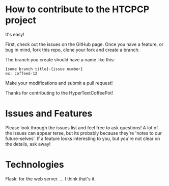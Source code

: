 How to contribute to the HTCPCP project
=======================================

It's easy!

First, check out the issues on the GitHub page. Once you have a feature, or bug
in mind, fork this repo, clone your fork and create a branch.

The branch you create should have a name like this:
    
    {some branch title}-{issue number}
    ex: coffeed-12

Make your modifications and submit a pull request! 

Thanks for contributing to the HyperTextCoffeePot!

Issues and Features
===================

Please look through the issues list and feel free to ask questions! A lot of
the issues can appear terse, but its probably because they're 'notes to our
future-selves'. If a feature looks interesting to you, but you're not clear on
the details, ask away!

Technologies
============

Flask: for the web server.
... I think that's it.


